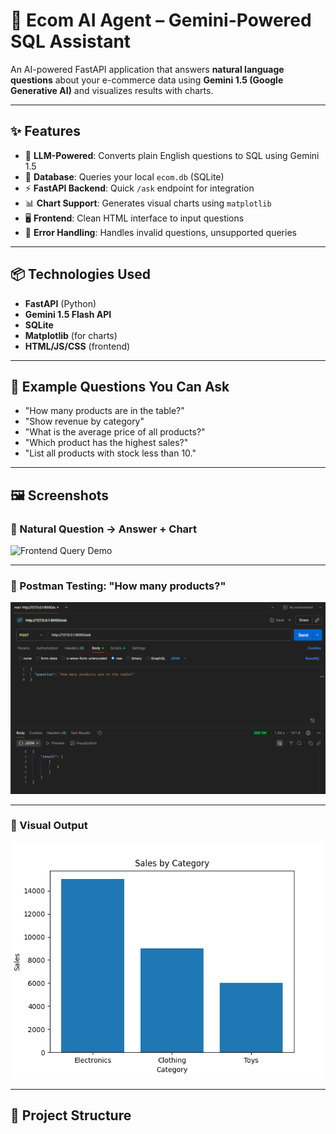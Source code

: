 # 🛒 Ecom AI Agent – Gemini-Powered SQL Assistant

An AI-powered FastAPI application that answers **natural language questions** about your e-commerce data using **Gemini 1.5 (Google Generative AI)** and visualizes results with charts.

---

## ✨ Features

- 🧠 **LLM-Powered**: Converts plain English questions to SQL using Gemini 1.5
- 💽 **Database**: Queries your local `ecom.db` (SQLite)
- ⚡ **FastAPI Backend**: Quick `/ask` endpoint for integration
- 📊 **Chart Support**: Generates visual charts using `matplotlib`
- 🖥️ **Frontend**: Clean HTML interface to input questions
- 🚫 **Error Handling**: Handles invalid questions, unsupported queries

---

## 📦 Technologies Used

- **FastAPI** (Python)
- **Gemini 1.5 Flash API**
- **SQLite**
- **Matplotlib** (for charts)
- **HTML/JS/CSS** (frontend)

---

## 💬 Example Questions You Can Ask

- "How many products are in the table?"
- "Show revenue by category"
- "What is the average price of all products?"
- "Which product has the highest sales?"
- "List all products with stock less than 10."

---

## 🖼️ Screenshots

### 🔹 Natural Question → Answer + Chart

![Frontend Query Demo](assets/frontend-query.png)

---

### 🔹 Postman Testing: "How many products?"

![Postman Screenshot](assets/postman-query.png)

---

### 🔹 Visual Output

![Sales Chart](assets/sales_chart.png)

---

## 📂 Project Structure

